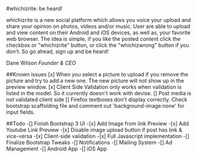 #whichizrite: be heard!

whichizrite is a new social platform which allows you voice your upload and share your opinion on photos, videos and/or music. User are able to upload and view content on their Android and iOS devices, as well as, your favorite web browser. The idea is simple, if you like the posted content click the checkbox or "whichizrite" button, or click the "whichizwrong" button if you don't. So go ahead, sign up and be heard!

Dane Wilson
*Founder & CEO*

##Known issues
[x] When you select a picture to upload if you remove the picture and try to add a new one. The new picture will not show up in the preview window.
[x] Client Side Validation only works when validation is listed in the model. So it currently doesn't work with devise.
[] Post media is not validated client side
[] Firefox textboxes don't display correctly. Check bootstrap scaffolding file and comment out 'background-image:none' for input fields.

##Todo
-[] Finish Bootstrap 3 UI
	-[x] Add Image from link Preview
	-[x] Add Youtube Link Preview
	-[x] Disable image upload button if post has link & vice-versa
	-[x] Client-side validation
	-[x] Full Javascript implementation
	-[] Finalize Bootstrap Tweaks
-[] Notifications
-[] Mailing System
-[] Ad Management
-[] Android App
-[] iOS App